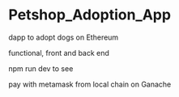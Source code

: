 # Petshop_Adoption_App

dapp to adopt dogs on Ethereum

functional, front and back end


npm run dev to see

pay with metamask from local chain on Ganache

